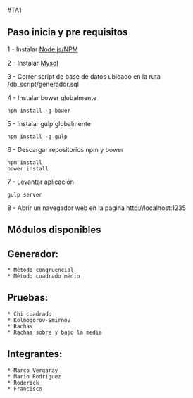 #TA1

## Paso inicia y pre requisitos
1 - Instalar [Node.js/NPM](https://nodejs.org/en/)

2 - Instalar [Mysql](https://dev.mysql.com/downloads/installer/)

3 - Correr script de base de datos ubicado en la ruta /db_script/generador.sql

4 - Instalar bower globalmente

    npm install -g bower

5 - Instalar gulp globalmente

    npm install -g gulp

6 - Descargar repositorios npm y bower

    npm install
    bower install

7 - Levantar aplicación

    gulp server

8 - Abrir un navegador web en la página http://localhost:1235

## Módulos disponibles

## Generador:

    * Método congruencial
    * Método cuadrado médio

## Pruebas:
    * Chi cuadrado
    * Kolmogorov-Smirnov
    * Rachas
    * Rachas sobre y bajo la media

## Integrantes:
    * Marco Vergaray
    * Mario Rodriguez
    * Roderick
    * Francisco